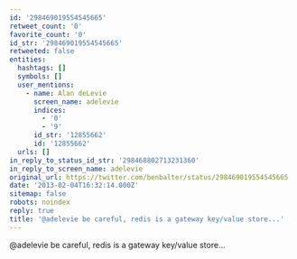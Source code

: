 ```yaml
---
id: '298469019554545665'
retweet_count: '0'
favorite_count: '0'
id_str: '298469019554545665'
retweeted: false
entities:
  hashtags: []
  symbols: []
  user_mentions:
    - name: Alan deLevie
      screen_name: adelevie
      indices:
        - '0'
        - '9'
      id_str: '12855662'
      id: '12855662'
  urls: []
in_reply_to_status_id_str: '298468802713231360'
in_reply_to_screen_name: adelevie
original_url: https://twitter.com/benbalter/status/298469019554545665
date: '2013-02-04T16:32:14.000Z'
sitemap: false
robots: noindex
reply: true
title: '@adelevie be careful, redis is a gateway key/value store...'
---
```


@adelevie be careful, redis is a gateway key/value store...